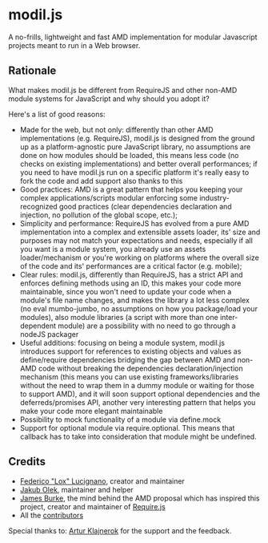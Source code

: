 modil.js
=========
A no-frills, lightweight and fast AMD implementation for modular Javascript projects meant to run in a Web browser.

Rationale
---------
What makes modil.js be different from RequireJS and other non-AMD module systems for JavaScript and why should you
adopt it?

Here's a list of good reasons:

* Made for the web, but not only: differently than other AMD implementations (e.g. RequireJS), modil.js is designed from the ground up
  as a platform-agnostic pure JavaScript library, no assumptions are done on how modules should be loaded, this means
  less code (no checks on existing implementations) and better overall performances; if you need to have modil.js run
  on a specific platform it's really easy to fork the code and add support also thanks to this
* Good practices: AMD is a great pattern that helps you keeping your complex applications/scripts modular enforcing some industry-recognized
  good practices (clear dependencies declaration and injection, no pollution of the global scope, etc.);
* Simplicity and performance: RequireJS has evolved from a pure AMD implementation into a complex and extensible assets loader, its' size and purposes
  may not match your expectations and needs, especially if all you want is a module system, you already use an assets loader/mechanism
  or you're working on platforms where the overall size of the code and its' performances are a critical factor (e.g. mobile);
* Clear rules: modil.js, differently than RequireJS, has a strict API and enforces defining methods using an ID, this makes your code more maintainable, since
  you won't need to update your code when a module's file name changes, and makes the library a lot less complex (no eval
  mumbo-jumbo, no assumptions on how you package/load your modules), also module libraries (a script with more than one inter-dependent
  module) are a possibility with no need to go through a nodeJS packager
* Useful additions: focusing on being a module system, modil.js introduces support for references to existing objects and values as define/require dependencies bridging
  the gap between AMD and non-AMD code without breaking the dependencies declaration/injection mechanism (this means you can
  use existing frameworks/libraries without the need to wrap them in a dummy module or waiting for those to support AMD),
  and it will soon support optional dependencies and the deferreds/promises API, another very interesting pattern that
  helps you make your code more elegant maintainable
* Possibility to mock functionality of a module via define.mock
* Support for optional module via require.optional. This means that callback has to take into consideration that module might be undefined.

Credits
-------
*	[Federico "Lox" Lucignano](https://plus.google.com/117046182016070432246 "Google profile"), creator and maintainer
* [Jakub Olek](https://plus.google.com/112565259111817320425), maintainer and helper
*	[James Burke](https://github.com/jrburke), the mind behind the AMD proposal which has inspired this project, creator and maintainer of [Require.js](http://requirejs.org/)
*	All the [contributors](http://github.com/federico-lox/modil.js/contributors "modil.js contributors at GitHub")

Special thanks to:
[Artur Klajnerok](https://plus.google.com/109367642971679785165) for the support and the feedback.